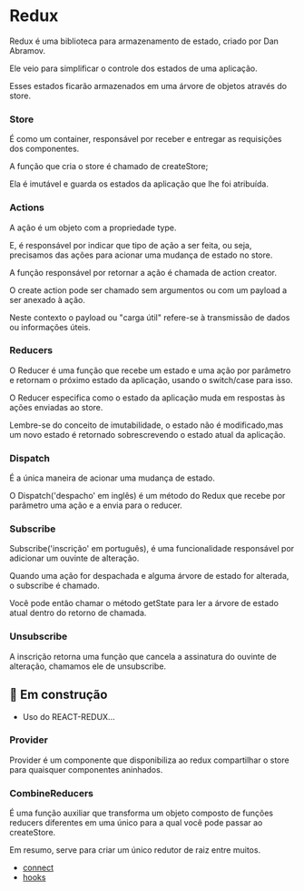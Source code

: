 # Redux

Redux é uma biblioteca para armazenamento de estado, criado por Dan Abramov.

Ele veio para simplificar o controle dos estados de uma aplicação.

Esses estados ficarão armazenados em uma árvore de objetos através do store.

### Store

É como um container, responsável por receber e entregar as requisições dos componentes.

A função que cria o store é chamado de createStore;

Ela é imutável e guarda os estados da aplicação que lhe foi atribuída.

### Actions

A ação é um objeto com a propriedade type.

E, é responsável por indicar que tipo de ação a ser feita, ou seja, precisamos das ações para acionar uma mudança de estado no store.

A função responsável por retornar a ação é chamada de action creator.

O create action pode ser chamado sem argumentos ou com um payload a ser anexado à ação.

Neste contexto o payload ou "carga útil" refere-se à transmissão de dados ou informações úteis.

### Reducers

O Reducer é uma função que recebe um estado e uma ação por parâmetro e retornam o próximo estado da aplicação, usando o switch/case para isso.

O Reducer especifica como o estado da aplicação muda em respostas às ações enviadas ao store.

Lembre-se do conceito de imutabilidade,
o estado não é modificado,mas um novo estado é retornado sobrescrevendo o estado atual da aplicação.

### Dispatch

É a única maneira de acionar uma mudança de estado.

O Dispatch('despacho' em inglês) é um método do Redux que recebe por parâmetro uma ação e a envia para o reducer.

### Subscribe

Subscribe('inscrição' em português), é uma funcionalidade responsável por adicionar um ouvinte de alteração.

Quando uma ação for despachada e alguma árvore de estado for alterada, o subscribe é chamado.

Você pode então chamar o método getState para ler a árvore de estado atual dentro do retorno de chamada.

### Unsubscribe

A inscrição retorna uma função que cancela a assinatura do ouvinte de alteração, chamamos ele de unsubscribe.

## 🚧 Em construção

- Uso do REACT-REDUX...

### Provider

Provider é um componente que disponibiliza ao redux compartilhar o store para quaisquer componentes aninhados.

### CombineReducers

É uma função auxiliar que transforma um objeto composto de funções reducers diferentes em uma único para a qual você pode passar ao createStore.

Em resumo, serve para criar um único redutor de raiz entre muitos.

- [connect](https://react-redux.js.org/tutorials/connect)
- [hooks](https://react-redux.js.org/api/hooks)
